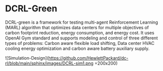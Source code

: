 # DCRL-Green
DCRL-green is a framework for testing multi-agent Reinforcement Learning (MARL) algorithm that optimizes data centers for multiple objectives of carbon footprint reduction, energy consumption, and energy cost. It uses OpenAI Gym standard and supports modeling and control of three different types of problems: Carbon aware flexible load shifting, Data center HVAC cooling energy optimization and carbon aware battery auxiliary supply.

![Simulation-Design](https://github.com/HewlettPackard/dc-rl/blob/main/sphinx/images/DCRL-sim1.png =200x200)

